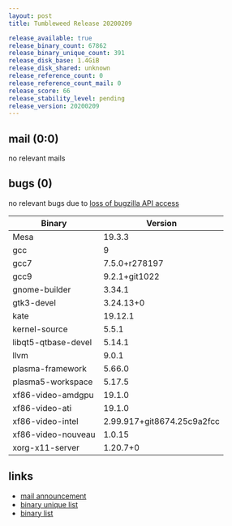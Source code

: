 ```yaml
---
layout: post
title: Tumbleweed Release 20200209

release_available: true
release_binary_count: 67862
release_binary_unique_count: 391
release_disk_base: 1.4GiB
release_disk_shared: unknown
release_reference_count: 0
release_reference_count_mail: 0
release_score: 66
release_stability_level: pending
release_version: 20200209
---
```


## mail (0:0)

no relevant mails

## bugs (0)

<!--more-->

no relevant bugs due to [loss of bugzilla API access](https://bugzilla.opensuse.org/show_bug.cgi?id=1157722)

Binary | Version
--- | ---
Mesa | 19.3.3
gcc | 9
gcc7 | 7.5.0+r278197
gcc9 | 9.2.1+git1022
gnome-builder | 3.34.1
gtk3-devel | 3.24.13+0
kate | 19.12.1
kernel-source | 5.5.1
libqt5-qtbase-devel | 5.14.1
llvm | 9.0.1
plasma-framework | 5.66.0
plasma5-workspace | 5.17.5
xf86-video-amdgpu | 19.1.0
xf86-video-ati | 19.1.0
xf86-video-intel | 2.99.917+git8674.25c9a2fcc
xf86-video-nouveau | 1.0.15
xorg-x11-server | 1.20.7+0

## links

- [mail announcement](https://lists.opensuse.org/opensuse-factory/2020-02/msg00277.html)
- [binary unique list](http://download.opensuse.org/history/20200209/rpm.unique.list)
- [binary list](http://download.opensuse.org/history/20200209/rpm.list)
